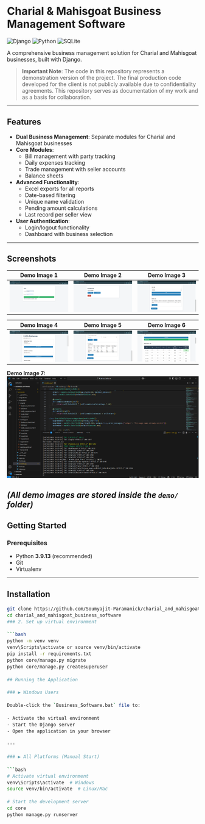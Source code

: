 # Charial & Mahisgoat Business Management Software

![Django](https://img.shields.io/badge/Django-092E20?style=for-the-badge&logo=django&logoColor=white)
![Python](https://img.shields.io/badge/Python-3776AB?style=for-the-badge&logo=python&logoColor=white)
![SQLite](https://img.shields.io/badge/SQLite-07405E?style=for-the-badge&logo=sqlite&logoColor=white)

A comprehensive business management solution for Charial and Mahisgoat businesses, built with Django.

> **Important Note**: The code in this repository represents a demonstration version of the project. The final production code developed for the client is not publicly available due to confidentiality agreements. This repository serves as documentation of my work and as a basis for collaboration.

---

## Features

- **Dual Business Management**: Separate modules for Charial and Mahisgoat businesses
- **Core Modules**:
  - Bill management with party tracking
  - Daily expenses tracking
  - Trade management with seller accounts
  - Balance sheets
- **Advanced Functionality**:
  - Excel exports for all reports
  - Date-based filtering
  - Unique name validation
  - Pending amount calculations
  - Last record per seller view
- **User Authentication**:
  - Login/logout functionality
  - Dashboard with business selection

---

## Screenshots  

| Demo Image 1 | Demo Image 2 | Demo Image 3 |
|--------------|-------------|--------------|
| ![Demo Image 1](demo/1.png) | ![Demo Image 2](demo/2.png) | ![Demo Image 3](demo/3.png) |

| Demo Image 4 | Demo Image 5 | Demo Image 6 |
|--------------|-------------|--------------|
| ![Demo Image 4](demo/4.png) | ![Demo Image 5](demo/5.png) | ![Demo Image 6](demo/6.png) |

**Demo Image 7:**  
![Demo Image 7](demo/7.png)

*(All demo images are stored inside the `demo/` folder)*
---

## Getting Started

### Prerequisites

- Python **3.9.13** (recommended)
- Git
- Virtualenv

---

## Installation


```bash
git clone https://github.com/Soumyajit-Paramanick/charial_and_mahisgoat_business_software.git
cd charial_and_mahisgoat_business_software
### 2. Set up virtual environment

```bash
python -m venv venv
venv\Scripts\activate or source venv/bin/activate
pip install -r requirements.txt
python core/manage.py migrate
python core/manage.py createsuperuser

## Running the Application

### ▶️ Windows Users

Double-click the `Business_Software.bat` file to:

- Activate the virtual environment  
- Start the Django server  
- Open the application in your browser  

---

### ▶️ All Platforms (Manual Start)

```bash
# Activate virtual environment
venv\Scripts\activate  # Windows
source venv/bin/activate  # Linux/Mac

# Start the development server
cd core
python manage.py runserver
